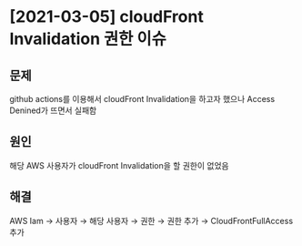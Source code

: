# [2021-03-05] cloudFront Invalidation 권한 이슈

## 문제

github actions를 이용해서 cloudFront Invalidation을 하고자 했으나 Access Denined가 뜨면서 실패함

## 원인

해당 AWS 사용자가 cloudFront Invalidation을 할 권한이 없었음

## 해결

AWS Iam → 사용자 → 해당 사용자 → 권한 → 권한 추가 → CloudFrontFullAccess 추가

